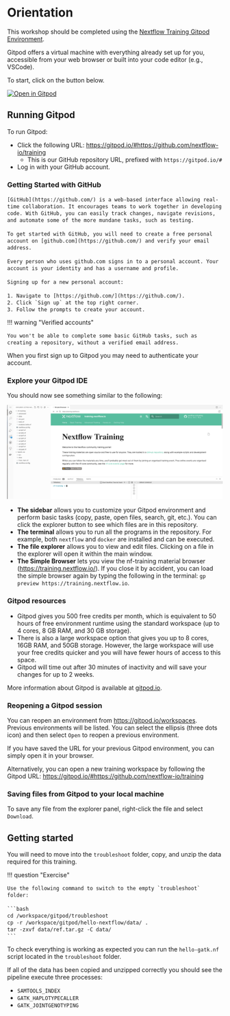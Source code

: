 # Orientation

This workshop should be completed using the [Nextflow Training Gitpod Environment](https://gitpod.io/#https://github.com/nextflow-io/training).

Gitpod offers a virtual machine with everything already set up for you, accessible from your web browser or built into your code editor (e.g., VSCode).

To start, click on the button below.

[![Open in Gitpod](https://img.shields.io/badge/Gitpod-%20Open%20in%20Gitpod-908a85?logo=gitpod)](https://gitpod.io/#https://github.com/nextflow-io/training)

## Running Gitpod

To run Gitpod:

-   Click the following URL: <https://gitpod.io/#https://github.com/nextflow-io/training>
    -   This is our GitHub repository URL, prefixed with `https://gitpod.io/#`
-   Log in with your GitHub account.

### Getting Started with GitHub

    [GitHub](https://github.com/) is a web-based interface allowing real-time collaboration. It encourages teams to work together in developing code. With GitHub, you can easily track changes, navigate revisions, and automate some of the more mundane tasks, such as testing.

    To get started with GitHub, you will need to create a free personal account on [github.com](https://github.com/) and verify your email address.

    Every person who uses github.com signs in to a personal account. Your account is your identity and has a username and profile.

    Signing up for a new personal account:

    1. Navigate to [https://github.com/](https://github.com/).
    2. Click `Sign up` at the top right corner.
    3. Follow the prompts to create your account.

!!! warning "Verified accounts"

    You won't be able to complete some basic GitHub tasks, such as creating a repository, without a verified email address.

When you first sign up to Gitpod you may need to authenticate your account.

### Explore your Gitpod IDE

You should now see something similar to the following:

![Gitpod welcome](img/gitpod.welcome.png)

-   **The sidebar** allows you to customize your Gitpod environment and perform basic tasks (copy, paste, open files, search, git, etc.). You can click the explorer button to see which files are in this repository.
-   **The terminal** allows you to run all the programs in the repository. For example, both `nextflow` and `docker` are installed and can be executed.
-   **The file explorer** allows you to view and edit files. Clicking on a file in the explorer will open it within the main window.
-   **The Simple Browser** lets you view the nf-training material browser (<https://training.nextflow.io/>). If you close it by accident, you can load the simple browser again by typing the following in the terminal: `gp preview https://training.nextflow.io`.

### Gitpod resources

-   Gitpod gives you 500 free credits per month, which is equivalent to 50 hours of free environment runtime using the standard workspace (up to 4 cores, 8 GB RAM, and 30 GB storage).
-   There is also a large workspace option that gives you up to 8 cores, 16GB RAM, and 50GB storage. However, the large workspace will use your free credits quicker and you will have fewer hours of access to this space.
-   Gitpod will time out after 30 minutes of inactivity and will save your changes for up to 2 weeks.

More information about Gitpod is available at [gitpod.io](https://www.gitpod.io).

### Reopening a Gitpod session

You can reopen an environment from <https://gitpod.io/workspaces>. Previous environments will be listed. You can select the ellipsis (three dots icon) and then select `Open` to reopen a previous environment.

If you have saved the URL for your previous Gitpod environment, you can simply open it in your browser.

Alternatively, you can open a new training workspace by following the Gitpod URL: <https://gitpod.io/#https://github.com/nextflow-io/training>

### Saving files from Gitpod to your local machine

To save any file from the explorer panel, right-click the file and select `Download`.

## Getting started

You will need to move into the `troubleshoot` folder, copy, and unzip the data required for this training.

!!! question "Exercise"

    Use the following command to switch to the empty `troubleshoot` folder:

    ```bash
    cd /workspace/gitpod/troubleshoot
    cp -r /workspace/gitpod/hello-nextflow/data/ .
    tar -zxvf data/ref.tar.gz -C data/
    ```

To check everything is working as expected you can run the `hello-gatk.nf` script located in the `troubleshoot` folder.

If all of the data has been copied and unzipped correctly you should see the pipeline execute three processes:

-   `SAMTOOLS_INDEX`
-   `GATK_HAPLOTYPECALLER`
-   `GATK_JOINTGENOTYPING`
